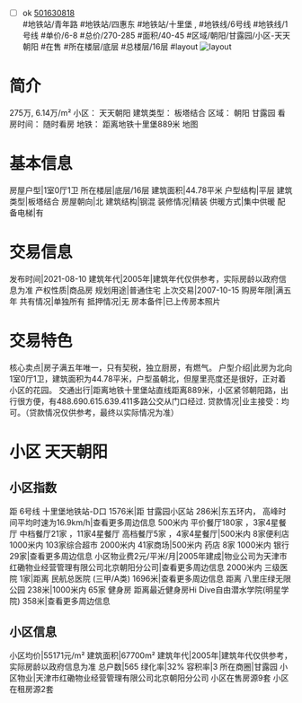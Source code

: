 - [ ] ok [501630818](https://bj.5i5j.com/ershoufang/501630818.html)  
 #地铁站/青年路 #地铁站/四惠东 #地铁站/十里堡 ,  #地铁线/6号线 #地铁线/1号线
#单价/6-8 #总价/270-285 #面积/40-45   #区域/朝阳/甘露园/小区-天天朝阳 #在售 #所在楼层/底层 #总楼层/16层 #layout 
![layout](http://image2a.5i5j.com/bdir/layout/136967.jpg_P5.jpg) 
# 简介 
 275万,  6.14万/m² 
小区： 天天朝阳
建筑类型： 板塔结合
区域： 朝阳 甘露园
看房时间： 随时看房
地铁： 距离地铁十里堡889米 地图
# 基本信息 
 房屋户型|1室0厅1卫
所在楼层|底层/16层
建筑面积|44.78平米
户型结构|平层
建筑类型|板塔结合
房屋朝向|北
建筑结构|钢混
装修情况|精装
供暖方式|集中供暖
配备电梯|有
# 交易信息 
 发布时间|2021-08-10
建筑年代|2005年|建筑年代仅供参考，实际房龄以政府信息为准
产权性质|商品房
规划用途|普通住宅
上次交易|2007-10-15
购房年限|满五年
共有情况|单独所有
抵押情况|无
房本备件|已上传房本照片
# 交易特色 
 核心卖点|房子满五年唯一，只有契税，独立厨房，有燃气。
户型介绍|此房为北向1室0厅1卫，建筑面积为44.78平米，户型虽朝北，但屋里亮度还是很好，正对着小区的花园。
交通出行|距离地铁十里堡站直线距离889米，小区紧邻朝阳路，出行很方便，有488.690.615.639.411多路公交从门口经过.
贷款情况|业主接受：均可。（贷款情况仅供参考，最终以实际情况为准）
# 小区 天天朝阳
## 小区指数 
 距 6号线 十里堡地铁站-D口 1576米|距 甘露园小区站 286米|东五环内， 高峰时间平均时速为16.9km/h|查看更多周边信息
500米内 平价餐厅180家 ，3家4星餐厅
中档餐厅21家 ，11家4星餐厅
高档餐厅5家 ，4家4星餐厅|500米内 8家便利店
1000米内 103家综合超市
2000米内 41家商场|500米内 药店 8家
1000米内 银行 29家|查看更多周边信息
小区物业费2元/平米/月|2005年建成|物业公司为天津市红磡物业经营管理有限公司北京朝阳分公司|查看更多周边信息
2000米内 三级医院 1家|距离 民航总医院 (三甲/A类) 1696米|查看更多周边信息
距离 八里庄绿无限公园 238米|1000米内 65家 健身房
距离最近健身房Hi Dive自由潜水学院(明星学院) 358米|查看更多周边信息
## 小区信息 
 小区均价|55171元/m²
建筑面积|67700m²
建筑年代|2005年|建筑年代仅供参考，实际房龄以政府信息为准
总户数|565
绿化率|32%
容积率|3
所在商圈|甘露园
小区物业|天津市红磡物业经营管理有限公司北京朝阳分公司
小区在售房源9套
小区在租房源2套
